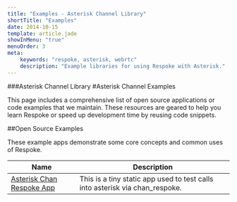 ```yaml
---
title: "Examples - Asterisk Channel Library"
shortTitle: "Examples"
date: 2014-10-15
template: article.jade
showInMenu: "true"
menuOrder: 3
meta:
    keywords: "respoke, asterisk, webrtc"
    description: "Example libraries for using Respoke with Asterisk."
---
```


###Asterisk Channel Library
#Asterisk Channel Examples

This page includes a comprehensive list of open source applications or code examples that we maintain. These resources are geared to help you learn Respoke or speed up development time by reusing code snippets.

##Open Source Examples

These example apps demonstrate some core concepts and common uses of Respoke.

Name 			| Description 
------------ 	| -------------
[Asterisk Chan Respoke App](https://github.com/respoke/asterisk-chan-respoke-app) | This is a tiny static app used to test calls into asterisk via chan_respoke.

